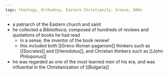 ```yaml
---
tags: theology, Orthodoxy, Eastern Christianity, Greece, 800s
---
```


- a patriarch of the Eastern church and saint
- he collected a *Bibliotheca*, composed of hundreds of reviews and quotations of books he had read
	- in a sense, the inventor of the book review!
	- this included both [[Greco-Roman paganism]] thinkers such as [[Socrates]] and [[Herodotus]], and Christian thinkers such as [[John Philoponus]]
- he was regarded as one of the most learned men of his era, and was influential in the Christianization of [[Bulgaria]]